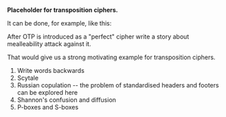 **Placeholder for transposition ciphers.**

It can be done, for example, like this:

After OTP is introduced as a "perfect" cipher write a story about mealleability attack against it.

That would give us a strong motivating example for transposition ciphers.

1. Write words backwards
2. Scytale
3. Russian copulation -- the problem of standardised headers and footers can be explored here
4. Shannon's confusion and diffusion
5. P-boxes and S-boxes
